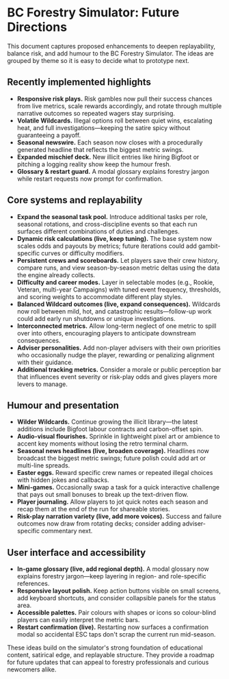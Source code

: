 # BC Forestry Simulator: Future Directions

This document captures proposed enhancements to deepen replayability, balance risk, and add humour to the BC Forestry Simulator. The ideas are grouped by theme so it is easy to decide what to prototype next.

## Recently implemented highlights
- **Responsive risk plays.** Risk gambles now pull their success chances from live metrics, scale rewards accordingly, and rotate through multiple narrative outcomes so repeated wagers stay surprising.
- **Volatile Wildcards.** Illegal options roll between quiet wins, escalating heat, and full investigations—keeping the satire spicy without guaranteeing a payoff.
- **Seasonal newswire.** Each season now closes with a procedurally generated headline that reflects the biggest metric swings.
- **Expanded mischief deck.** New illicit entries like hiring Bigfoot or pitching a logging reality show keep the humour fresh.
- **Glossary & restart guard.** A modal glossary explains forestry jargon while restart requests now prompt for confirmation.

## Core systems and replayability
- **Expand the seasonal task pool.** Introduce additional tasks per role, seasonal rotations, and cross-discipline events so that each run surfaces different combinations of duties and challenges.
- **Dynamic risk calculations (live, keep tuning).** The base system now scales odds and payouts by metrics; future iterations could add gambit-specific curves or difficulty modifiers.
- **Persistent crews and scoreboards.** Let players save their crew history, compare runs, and view season-by-season metric deltas using the data the engine already collects.
- **Difficulty and career modes.** Layer in selectable modes (e.g., Rookie, Veteran, multi-year Campaigns) with tuned event frequency, thresholds, and scoring weights to accommodate different play styles.
- **Balanced Wildcard outcomes (live, expand consequences).** Wildcards now roll between mild, hot, and catastrophic results—follow-up work could add early run shutdowns or unique investigations.
- **Interconnected metrics.** Allow long-term neglect of one metric to spill over into others, encouraging players to anticipate downstream consequences.
- **Adviser personalities.** Add non-player advisers with their own priorities who occasionally nudge the player, rewarding or penalizing alignment with their guidance.
- **Additional tracking metrics.** Consider a morale or public perception bar that influences event severity or risk-play odds and gives players more levers to manage.

## Humour and presentation
- **Wilder Wildcards.** Continue growing the illicit library—the latest additions include Bigfoot labour contracts and carbon-offset spin.
- **Audio-visual flourishes.** Sprinkle in lightweight pixel art or ambience to accent key moments without losing the retro terminal charm.
- **Seasonal news headlines (live, broaden coverage).** Headlines now broadcast the biggest metric swings; future polish could add art or multi-line spreads.
- **Easter eggs.** Reward specific crew names or repeated illegal choices with hidden jokes and callbacks.
- **Mini-games.** Occasionally swap a task for a quick interactive challenge that pays out small bonuses to break up the text-driven flow.
- **Player journaling.** Allow players to jot quick notes each season and recap them at the end of the run for shareable stories.
- **Risk-play narration variety (live, add more voices).** Success and failure outcomes now draw from rotating decks; consider adding adviser-specific commentary next.

## User interface and accessibility
- **In-game glossary (live, add regional depth).** A modal glossary now explains forestry jargon—keep layering in region- and role-specific references.
- **Responsive layout polish.** Keep action buttons visible on small screens, add keyboard shortcuts, and consider collapsible panels for the status area.
- **Accessible palettes.** Pair colours with shapes or icons so colour-blind players can easily interpret the metric bars.
- **Restart confirmation (live).** Restarting now surfaces a confirmation modal so accidental ESC taps don't scrap the current run mid-season.

These ideas build on the simulator's strong foundation of educational content, satirical edge, and replayable structure. They provide a roadmap for future updates that can appeal to forestry professionals and curious newcomers alike.
